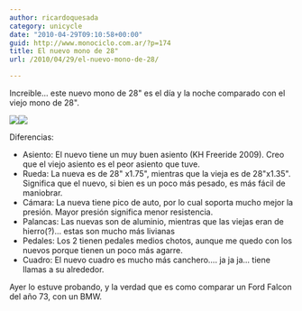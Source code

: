 ```yaml
---
author: ricardoquesada
category: unicycle
date: "2010-04-29T09:10:58+00:00"
guid: http://www.monociclo.com.ar/?p=174
title: El nuevo mono de 28"
url: /2010/04/29/el-nuevo-mono-de-28/

---
```

Increible... este nuevo mono de 28" es el día y la noche comparado con el viejo mono de 28".

![](http://lh3.ggpht.com/_7Tp7oCOlWFE/S9lKdUjAvOI/AAAAAAAAaLU/FMZCn5y0JrU/s400/IMG_4599.JPG)![](http://lh5.ggpht.com/_7Tp7oCOlWFE/Sec28pujmrI/AAAAAAAARIM/Z7jiAeDrdDI/s400/IMG_2757.JPG)

Diferencias:

- Asiento: El nuevo tiene un muy buen asiento (KH Freeride 2009). Creo que el viejo asiento es el peor asiento que tuve.
- Rueda: La nueva es de 28" x1.75", mientras que la vieja es de 28"x1.35". Significa que el nuevo, si bien es un poco más pesado, es más fácil de maniobrar.
- Cámara: La nueva tiene pico de auto, por lo cual soporta mucho mejor la presión. Mayor presión significa menor resistencia.
- Palancas: Las nuevas son de aluminio, mientras que las viejas eran de hierro(?)... estas son mucho más livianas
- Pedales: Los 2 tienen pedales medios chotos, aunque me quedo con los nuevos porque tienen un poco más agarre.
- Cuadro: El nuevo cuadro es mucho más canchero.... ja ja ja... tiene llamas a su alrededor.

Ayer lo estuve probando, y la verdad que es como comparar un Ford Falcon del año 73, con un BMW.

